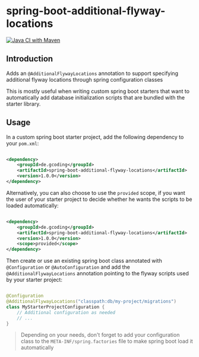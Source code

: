 # spring-boot-additional-flyway-locations

[![Java CI with Maven](https://github.com/gregor-rieble/spring-boot-additional-flyway-locations/actions/workflows/maven.yml/badge.svg)](https://github.com/gregor-rieble/spring-boot-additional-flyway-locations/actions/workflows/maven.yml)

## Introduction

Adds an `@AdditionalFlywayLocations` annotation to support specifying additional flyway locations through
spring configuration classes

This is mostly useful when writing custom spring boot starters that want to automatically add database
initialization scripts that are bundled with the starter library.

## Usage

In a custom spring boot starter project, add the following dependency to your
`pom.xml`:

```xml

<dependency>
    <groupId>de.gcoding</groupId>
    <artifactId>spring-boot-additional-flyway-locations</artifactId>
    <version>1.0.0</version>
</dependency>
```

Alternatively, you can also choose to use the `provided` scope, if you want the user of your starter
project to decide whether he wants the scripts to be loaded automatically:

```xml

<dependency>
    <groupId>de.gcoding</groupId>
    <artifactId>spring-boot-additional-flyway-locations</artifactId>
    <version>1.0.0</version>
    <scope>provided</scope>
</dependency>
```

Then create or use an existing spring boot class annotated with `@Configuration` or
`@AutoConfiguration` and add the `@AdditionalFlywayLocations` annotation pointing to
the flyway scripts used by your starter project:

```java

@Configuration
@AdditionalFlywayLocations("classpath:db/my-project/migrations")
class MyStarterProjectConfiguration {
    // Additional configuration as needed
    // ...
}
```

> Depending on your needs, don't forget to add your configuration class to the `META-INF/spring.factories`
> file to make spring boot load it automatically